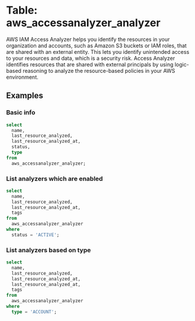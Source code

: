 # Table: aws_accessanalyzer_analyzer

AWS IAM Access Analyzer helps you identify the resources in your organization and accounts, such as Amazon S3 buckets or IAM roles, that are shared with an external entity. This lets you identify unintended access to your resources and data, which is a security risk. Access Analyzer identifies resources that are shared with external principals by using logic-based reasoning to analyze the resource-based policies in your AWS environment.

## Examples

### Basic info

```sql
select
  name,
  last_resource_analyzed,
  last_resource_analyzed_at,
  status,
  type
from
  aws_accessanalyzer_analyzer;
```


### List analyzers which are enabled

```sql
select
  name,
  last_resource_analyzed,
  last_resource_analyzed_at,
  tags
from
  aws_accessanalyzer_analyzer
where
  status = 'ACTIVE';
```


### List analyzers based on type

```sql
select
  name,
  last_resource_analyzed,
  last_resource_analyzed_at,
  last_resource_analyzed_at,
  tags
from
  aws_accessanalyzer_analyzer
where
  type = 'ACCOUNT';
```